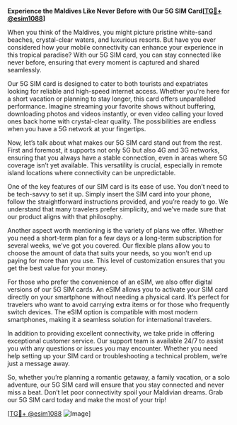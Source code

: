 **Experience the Maldives Like Never Before with Our 5G SIM Card[[TG💪+ @esim1088](https://t.me/s/esim1088)]**

When you think of the Maldives, you might picture pristine white-sand beaches, crystal-clear waters, and luxurious resorts. But have you ever considered how your mobile connectivity can enhance your experience in this tropical paradise? With our 5G SIM card, you can stay connected like never before, ensuring that every moment is captured and shared seamlessly.

Our 5G SIM card is designed to cater to both tourists and expatriates looking for reliable and high-speed internet access. Whether you're here for a short vacation or planning to stay longer, this card offers unparalleled performance. Imagine streaming your favorite shows without buffering, downloading photos and videos instantly, or even video calling your loved ones back home with crystal-clear quality. The possibilities are endless when you have a 5G network at your fingertips.

Now, let’s talk about what makes our 5G SIM card stand out from the rest. First and foremost, it supports not only 5G but also 4G and 3G networks, ensuring that you always have a stable connection, even in areas where 5G coverage isn’t yet available. This versatility is crucial, especially in remote island locations where connectivity can be unpredictable.

One of the key features of our SIM card is its ease of use. You don’t need to be tech-savvy to set it up. Simply insert the SIM card into your phone, follow the straightforward instructions provided, and you’re ready to go. We understand that many travelers prefer simplicity, and we’ve made sure that our product aligns with that philosophy.

Another aspect worth mentioning is the variety of plans we offer. Whether you need a short-term plan for a few days or a long-term subscription for several weeks, we’ve got you covered. Our flexible plans allow you to choose the amount of data that suits your needs, so you won’t end up paying for more than you use. This level of customization ensures that you get the best value for your money.

For those who prefer the convenience of an eSIM, we also offer digital versions of our 5G SIM cards. An eSIM allows you to activate your SIM card directly on your smartphone without needing a physical card. It’s perfect for travelers who want to avoid carrying extra items or for those who frequently switch devices. The eSIM option is compatible with most modern smartphones, making it a seamless solution for international travelers.

In addition to providing excellent connectivity, we take pride in offering exceptional customer service. Our support team is available 24/7 to assist you with any questions or issues you may encounter. Whether you need help setting up your SIM card or troubleshooting a technical problem, we’re just a message away.

So, whether you’re planning a romantic getaway, a family vacation, or a solo adventure, our 5G SIM card will ensure that you stay connected and never miss a beat. Don’t let poor connectivity spoil your Maldivian dreams. Grab our 5G SIM card today and make the most of your trip!

[[TG💪+ @esim1088](https://t.me/s/esim1088) ![Image](https://i.postimg.cc/Y0z9fWf4/image.png)]